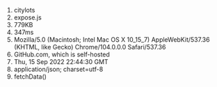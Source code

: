 1. citylots
2. expose.js
3. 779KB
4. 347ms
5. Mozilla/5.0 (Macintosh; Intel Mac OS X 10_15_7) AppleWebKit/537.36 (KHTML, like Gecko) Chrome/104.0.0.0 Safari/537.36
6. GitHub.com, which is self-hosted
7. Thu, 15 Sep 2022 22:44:30 GMT
8. application/json; charset=utf-8
9. fetchData()